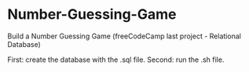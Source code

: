 # Number-Guessing-Game
Build a Number Guessing Game (freeCodeCamp last project - Relational Database)

First: create the database with the .sql file.
Second: run the .sh file.
